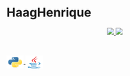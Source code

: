 # HaagHenrique

<div align="center">
  <a href="https://github.com/GalegoSonolento">
  <img height="180em" src="https://github-readme-stats.vercel.app/api?username=GalegoSonolento&show_icons=true&theme=dark&include_all_commits=true&count_private=true"/>
  <img height="180em" src="https://github-readme-stats.vercel.app/api/top-langs/?username=GalegoSonolento&layout=compact&langs_count=7&theme=dark"/>
</div>



##
  
<div style="display: inline_block"><br>
  <img align="center" alt="Python" height="30" width="40" src="https://raw.githubusercontent.com/devicons/devicon/master/icons/python/python-original.svg">
  <img align="center" alt="Java" height="30" width="40" src="https://raw.githubusercontent.com/devicons/devicon/master/icons/java/java-original.svg" />
</div>
